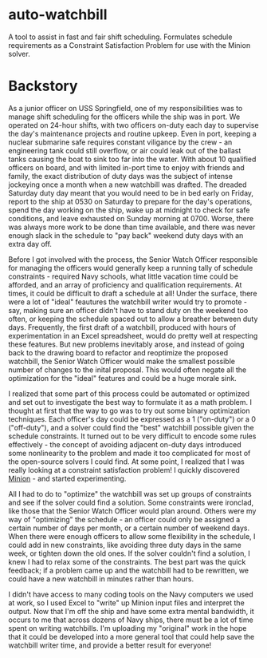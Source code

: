 # auto-watchbill
A tool to assist in fast and fair shift scheduling. Formulates schedule requirements as a Constraint Satisfaction Problem for use with the Minion solver. 

# Backstory
As a junior officer on USS Springfield, one of my responsibilities was to manage shift scheduling for the officers while the ship was in port. We operated on 24-hour shifts, with two officers on-duty each day to supervise the day's maintenance projects and routine upkeep. Even in port, keeping a nuclear submarine safe requires constant viligance by the crew - an engineering tank could still overflow, or air could leak out of the ballast tanks causing the boat to sink too far into the water.  With about 10 qualified officers on board, and with limited in-port time to enjoy with friends and family, the exact distribution of duty days was the subject of intense jockeying once a month when a new watchbill was drafted. The dreaded Saturday duty day meant that you would need to be in bed early on Friday, report to the ship at 0530 on Saturday to prepare for the day's operations, spend the day working on the ship, wake up at midnight to check for safe conditions, and leave exhausted on Sunday morning at 0700. Worse, there was always more work to be done than time available, and there was never enough slack in the schedule to "pay back" weekend duty days with an extra day off.

Before I got involved with the process, the Senior Watch Officer responsible for managing the officers would generally keep a running tally of schedule constraints - required Navy schools, what little vacation time could be afforded, and an array of proficiency and qualification requirements. At times, it could be difficult to draft a schedule at all! Under the surface, there were a lot of "ideal" feautures the watchbill writer would try to promote - say, making sure an officer didn't have to stand duty on the weekend too often, or keeping the schedule spaced out to allow a breather between duty days. Frequently, the first draft of a watchbill, produced with hours of experimentation in an Excel spreadsheet, would do pretty well at respecting these features. But new problems inevitably arose, and instead of going back to the drawing board to refactor and reoptimize the proposed watchbill, the Senior Watch Officer would make the smallest possible number of changes to the inital proposal. This would often negate all the optimization for the "ideal" features and could be a huge morale sink.

I realized that some part of this process could be automated or optimized and set out to investigate the best way to formulate it as a math problem. I thought at first that the way to go was to try out some binary optimization techniques. Each officer's day could be expressed as a 1 ("on-duty") or a 0 ("off-duty"), and a solver could find the "best" watchbill possible given the schedule constraints. It turned out to be very difficult to encode some rules effectively - the concept of avoiding adjacent on-duty days introduced some nonlinearity to the problem and made it too complicated for most of the open-source solvers I could find. At some point, I realized that I was really looking at a constraint satisfaction problem! I quickly discovered <a href="https://constraintmodelling.org/minion/">Minion</a> - and started experimenting.

All I had to do to "optimize" the watchbill was set up groups of constraints and see if the solver could find a solution. Some constraints were ironclad, like those that the Senior Watch Officer would plan around. Others were my way of "optimizing" the schedule - an officer could only be assigned a certain number of days per month, or a certain number of weekend days. When there were enough officers to allow some flexibility in the schedule, I could add in new constraints, like avoiding three duty days in the same week, or tighten down the old ones. If the solver couldn't find a solution, I knew I had to relax some of the constraints. The best part was the quick feedback; if a problem came up and the watchbill had to be rewritten, we could have a new watchbill in minutes rather than hours.

I didn't have access to many coding tools on the Navy computers we used at work, so I used Excel to "write" up Minion input files and interpret the output. Now that I'm off the ship and have some extra mental bandwidth, it occurs to me that across dozens of Navy ships, there must be a lot of time spent on writing watchbills. I'm uploading my "original" work in the hope that it could be developed into a more general tool that could help save the watchbill writer time, and provide a better result for everyone!
